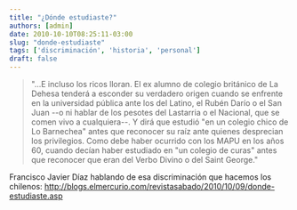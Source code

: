 ```yaml
---
title: "¿Dónde estudiaste?"
authors: [admin]
date: 2010-10-10T08:25:11-03:00
slug: "donde-estudiaste"
tags: ['discriminación', 'historia', 'personal']
draft: false
---
```


> "...E incluso los ricos lloran. El ex alumno de colegio británico de
> La Dehesa tenderá a esconder su verdadero origen cuando se enfrente en
> la universidad pública ante los del Latino, el Rubén Darío o el San
> Juan --o ni hablar de los pesotes del Lastarria o el Nacional, que se
> comen vivo a cualquiera--. Y dirá que estudió "en un colegio chico de
> Lo Barnechea" antes que reconocer su raíz ante quienes desprecian los
> privilegios. Como debe haber ocurrido con los MAPU en los años 60,
> cuando decían haber estudiado en "un colegio de curas" antes que
> reconocer que eran del Verbo Divino o del Saint George."

Francisco Javier Díaz hablando de esa discriminación que hacemos los
chilenos: <http://blogs.elmercurio.com/revistasabado/2010/10/09/donde-estudiaste.asp>
